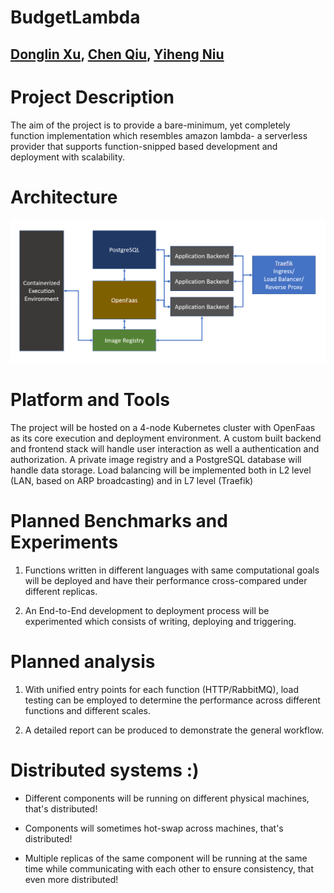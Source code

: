 # BudgetLambda
## [Donglin Xu](xu.dong@northeastern.edu), [Chen Qiu](qiu.chen1@northeastern.edu), [Yiheng Niu](niu.yih@northeastern.edu)

# Project Description

The aim of the project is to provide a bare-minimum, yet completely function implementation which resembles amazon lambda- a serverless provider that supports function-snipped based development and deployment with scalability.

# Architecture

![Diagram](./doc-res/architecture.png)

# Platform and Tools

The project will be hosted on a 4-node Kubernetes cluster with OpenFaas as its core execution and deployment environment. A custom built backend and frontend stack will handle user interaction as well a authentication and authorization. A private image registry and a PostgreSQL database will handle data storage. Load balancing will be implemented both in L2 level (LAN, based on ARP broadcasting) and in L7 level (Traefik)

# Planned Benchmarks and Experiments

1. Functions written in different languages with same computational goals will be deployed and have their performance cross-compared under different replicas.

2. An End-to-End development to deployment process will be experimented which consists of writing, deploying and triggering.

# Planned analysis

1. With unified entry points for each function (HTTP/RabbitMQ), load testing can be employed to determine the performance across different functions and different scales.

2. A detailed report can be produced to demonstrate the general workflow.

# Distributed systems :)

- Different components will be running on different physical machines, that's distributed!

- Components will sometimes hot-swap across machines, that's distributed!

- Multiple replicas of the same component will be running at the same time while communicating with each other to ensure consistency, that even more distributed!